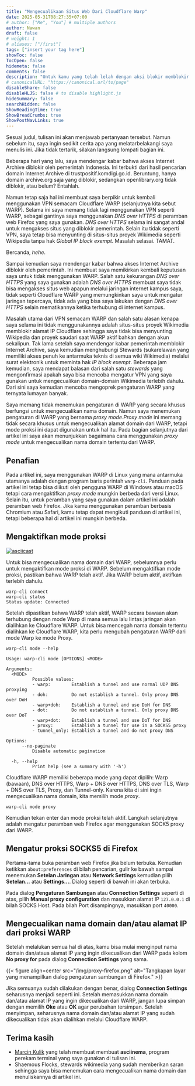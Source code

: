 ```yaml
---
title: "Mengecualikaan Situs Web Dari Cloudflare Warp"
date: 2025-05-31T08:27:35+07:00
# author: ["Me", "You"] # multiple authors
author: Nawan
draft: false
# weight: 1
# aliases: ["/first"]
tags: ["insert your tag here"]
showToc: false
TocOpen: false
hidemeta: false
comments: false
description: "Untuk kamu yang telah lelah dengan aksi blokir memblokir Kominfo/Komdigi tetapi tidak ingin berkompromi."
# canonicalURL: "https://canonical.url/to/page"
disableShare: false
disableHLJS: false # to disable highlight.js
hideSummary: false
searchHidden: false
ShowReadingTime: true
ShowBreadCrumbs: true
ShowPostNavLinks: true
---
```

Sesuai judul, tulisan ini akan menjawab pertanyaan tersebut. Namun sebelum itu, saya ingin sedikit cerita apa yang melatarbelakangi saya menulis ini. Jika tidak tertarik, silakan langsung lompati bagian ini.

Beberapa hari yang lalu, saya mendengar kabar bahwa akses Internet Archive diblokir oleh pemerintah Indonesia. Ini terbukti dari hasil pencarian domain Internet Archive di trustpositif.komdigi.go.id. Beruntung, hanya domain archive.org saja yang diblokir, sedangkan openlibrary.org tidak diblokir, atau belum? Entahlah.

Namun tetap saja hal ini membuat saya berpikir untuk kembali menggunakan VPN semacam Cloudflare WARP (selanjutnya kita sebut WARP). Selama ini saya memang tidak lagi menggunakan VPN seperti WARP, sebagai gantinya saya menggunakan *DNS over HTTPS* di peramban web Firefox yang saya gunakan. *DNS over HTTPS* selama ini sangat andal untuk mengakses situs yang diblokir pemerintah. Selain itu tidak seperti VPN, saya tetap bisa menyunting di situs-situs proyek Wikimedia seperti Wikipedia tanpa hak *Global IP block exempt*. Masalah selasai. TAMAT.

Bercanda, *hehe*.

Sampai kemudian saya mendengar kabar bahwa akses Internet Archive diblokir oleh pemerintah. Ini membuat saya memikirkan kembali keputusan saya untuk tidak menggunakan WARP. Salah satu kekurangan *DNS over HTTPS* yang saya gunakan adalah *DNS over HTTPS* membuat saya tidak bisa mengakses situs web apapun melalui jaringan internet kampus saya, tidak seperti Cloudflare WARP yang memungkinkan saya untuk mengatur jaringan tepercaya, tidak ada yang bisa saya lakukan dengan *DNS over HTTPS* selain mematikannya ketika terhubung di internet kampus.

Masalah utama dari VPN semacam WARP dan salah satu alasan kenapa saya selama ini tidak menggunakannya adalah situs-situs proyek Wikimedia memblokir alamat IP Cloudflare sehingga saya tidak bisa menyunting Wikipedia dan proyek saudari saat WARP aktif bahkan dengan akun sekalipun. Tak lama setelah saya mendengar kabar pemerintah memblokir Internet Archive, saya kemudian menghubungi Stewards (sukarelawan yang memiliki akses penuh ke antarmuka teknis di semua wiki Wikimedia) melalui surat elektronik untuk meminta hak *IP block exempt*. Beberapa jam kemudian, saya mendapat balasan dari salah satu *stewards* yang mengonfirmasi apakah saya bisa mencoba mengatur VPN yang saya gunakan untuk mengecualikan domain-domain Wikimedia terlebih dahulu. Dari sini saya kemudian mencoba mengoprek pengaturan WARP yang ternyata lumayan banyak.

Saya memang tidak menemukan pengaturan di WARP yang secara khusus berfungsi untuk mengecualikan nama domain. Namun saya menemukan pengaturan di  WARP yang bernama *proxy mode*.*Proxy mode* ini memang tidak secara khusus untuk mengecualikan alamat domain dari WARP, tetapi mode proksi ini dapat digunakan untuk hal itu. Pada bagian selanjutnya dari artikel ini saya akan menunjukkan bagaimana cara menggunakan *proxy mode* untuk mengecualikan nama domain tertentu dari WARP.

## Penafian
Pada artikel ini, saya menggunakan WARP di Linux yang mana antarmuka utamanya adalah dengan program baris perintah `warp-cli`. Panduan pada artikel ini tetap bisa diikuti oleh pengguna WARP di Windows atau macOS tetapi cara mengaktifkan *proxy mode* mungkin berbeda dari versi Linux. Selain itu, untuk peramban yang saya gunakan dalam artikel ini adalah peramban web Firefox. Jika kamu menggunakan peramban berbasis Chromium atau Safari, kamu tetap dapat mengikuti panduan di artikel ini, tetapi beberapa hal di artikel ini mungkin berbeda.

## Mengaktifkan mode proksi

[![asciicast](https://asciinema.org/a/jjr4W4hwycBeK32swlRmENDTw.svg)](https://asciinema.org/a/jjr4W4hwycBeK32swlRmENDTw)

Untuk bisa mengecualikan nama domain dari WARP, sebelumnya perlu untuk mengaktifkan mode proksi di WARP. Sebelum mengaktifkan mode proksi, pastikan bahwa WARP telah aktif. Jika WARP belum aktif, aktifkan terlebih dahulu.

```
warp-cli connect
warp-cli status
Status update: Connected
```

Setelah dipastikan bahwa WARP telah aktif, WARP secara bawaan akan terhubung dengan mode Warp di mana semua lalu lintas jaringan akan dialihkan ke Cloudflare WARP. Untuk bisa mencegah nama domain tertentu dialihkan ke Cloudflare WARP, kita perlu mengubah pengaturan WARP dari mode Warp ke mode Proxy.

```
warp-cli mode --help

Usage: warp-cli mode [OPTIONS] <MODE>

Arguments:
  <MODE>
          Possible values:
          - warp:        Establish a tunnel and use normal UDP DNS proxying
          - doh:         Do not establish a tunnel. Only proxy DNS over DoH
          - warp+doh:    Establish a tunnel and use DoH for DNS
          - dot:         Do not establish a tunnel. Only proxy DNS over DoT
          - warp+dot:    Establish a tunnel and use DoT for DNS
          - proxy:       Establish a tunnel for use in a SOCKS5 proxy
          - tunnel_only: Establish a tunnel and do not proxy DNS

Options:
      --no-paginate
          Disable automatic pagination

  -h, --help
          Print help (see a summary with '-h')
```

Cloudflare WARP memiliki beberapa mode yang dapat dipilih: Warp (bawaan), DNS over HTTPS, Warp + DNS over HTTPS, DNS over TLS, Warp + DNS over TLS, Proxy, dan Tunnel-only. Karena kita di sini ingin mengecualikan nama domain, kita memilih mode *proxy*.

```
warp-cli mode proxy
```

Kemudian tekan enter dan mode proksi telah aktif. Langkah selanjutnya adalah mengatur peramban web Firefox agar menggunakan SOCK5 proxy dari WARP.

## Mengatur proksi SOCKS5 di Firefox
Pertama-tama buka peramban web Firefox jika belum terbuka. Kemudian ketikkan `about:preferences` di bilah pencarian, gulir ke bawah sampai menemukan **Setelan Jaringan** atau **Network Settings** kemudian pilih **Setelan...** atau **Settings...**. Dialog seperti di bawah ini akan terbuka.

Pada dialog **Pengaturan Sambungan** atau **Connection Settings** seperti di atas, pilih **Manual proxy configuration** dan masukkan alamat IP `127.0.0.1` di bilah SOCKS Host. Pada bilah Port disampingnya, masukkan port `40000`.

## Mengecualikan nama domain dan/atau alamat IP dari proksi WARP
Setelah melalukan semua hal di atas, kamu bisa mulai menginput nama domain dan/ataua alamat IP yang ingin dikecualikan dari WARP pada kolom **No proxy for** pada dialog **Connection Settings** yang sama.

{{< figure align=center src="/img/proxy-firefox.png" alt="Tangkapan layar yang menampilkan dialog pengaturan sambungan di Firefox." >}}

Jika semuanya sudah dilakukan dengan benar, dialog **Connection Settings** seharusnya menjadi seperti ini. Setelah memasukkan nama domain dan/atau alamat IP yang ingin dikecualikan dari WARP, jangan lupa simpan dengan memilih **Oke** atau **OK** agar perubahan tersimpan. Setelah menyimpan, seharusnya nama domain dan/atau alamat IP yang sudah dikecualikan tidak akan dialihkan melalui Cloudflare WARP.

## Terima kasih
- [Marcin Kulik](https://hachyderm.io/@ku1ik) yang telah membuat membuat **asciinema**, program perekam terminal yang saya gunakan di tulisan ini.
- Shaemous Flocks, stewards wikimedia yang sudah memberikan saran sehingga saya bisa menemukan cara mengecualikan nama domain dan menuliskannya di artikel ini.
